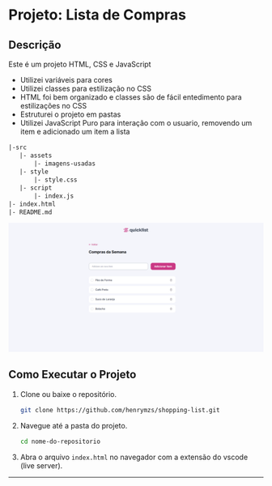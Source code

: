 # Projeto: Lista de Compras

## Descrição
Este é um projeto HTML, CSS e JavaScript
 - Utilizei variáveis para cores
 - Utilizei classes para estilização no CSS
 - HTML foi bem organizado e classes são de fácil entedimento para estilizações no CSS
 - Estruturei o projeto em pastas
 - Utilizei JavaScript Puro para interação com o usuario, removendo um item e adicionado um item a lista

 ```
|-src
    |- assets
        |- imagens-usadas
    |- style
        |- style.css
    |- script
        |- index.js
|- index.html
|- README.md
```
![Foto da tela do Projeto](./src/assets/desktop.png)


## Como Executar o Projeto

1. Clone ou baixe o repositório.
   ```bash
   git clone https://github.com/henrymzs/shopping-list.git
   ```

2. Navegue até a pasta do projeto.
   ```bash
   cd nome-do-repositorio
   ```

3. Abra o arquivo `index.html` no navegador com a extensão do vscode (live server).

---